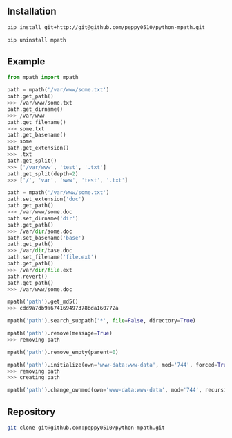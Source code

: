 
## Installation

```bash
pip install git+http://git@github.com/peppy0510/python-mpath.git
```

```bash
pip uninstall mpath
```

## Example

```python
from mpath import mpath
```

```python
path = mpath('/var/www/some.txt')
path.get_path()
>>> /var/www/some.txt
path.get_dirname()
>>> /var/www
path.get_filename()
>>> some.txt
path.get_basename()
>>> some
path.get_extension()
>>> .txt
path.get_split()
>>> ['/var/www', 'test', '.txt']
path.get_split(depth=2)
>>> ['/', 'var', 'www', 'test', '.txt']
```

```python
path = mpath('/var/www/some.txt')
path.set_extension('doc')
path.get_path()
>>> /var/www/some.doc
path.set_dirname('dir')
path.get_path()
>>> /var/dir/some.doc
path.set_basename('base')
path.get_path()
>>> /var/dir/base.doc
path.set_filename('file.ext')
path.get_path()
>>> /var/dir/file.ext
path.revert()
path.get_path()
>>> /var/www/some.doc
```

```python
mpath('path').get_md5()
>>> cdd9a7db9a674169497378bda160772a
```

```python
mpath('path').search_subpath('*', file=False, directory=True)
```

```python
mpath('path').remove(message=True)
>>> removing path
```

```python
mpath('path').remove_empty(parent=0)
```

```python
mpath('path').initialize(own='www-data:www-data', mod='744', forced=True, message=True)
>>> removing path
>>> creating path
```

```python
mpath('path').change_ownmod(own='www-data:www-data', mod='744', recursive=False)
```

## Repository

```bash
git clone git@github.com:peppy0510/python-mpath.git
```

